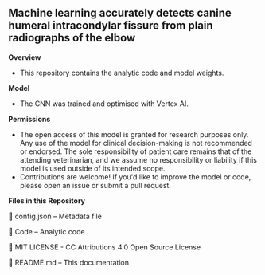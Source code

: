 ## Machine learning accurately detects canine humeral intracondylar fissure from plain radiographs of the elbow

**Overview**
* This repository contains the analytic code and model weights.

**Model**

* The CNN was trained and optimised with Vertex AI.

**Permissions**
* The open access of this model is granted for research purposes only. Any use of the model for clinical decision-making is not recommended or endorsed. The sole responsibility of patient care remains that of the attending veterinarian, and we assume no responsibility or liability if this model is used outside of its intended scope.
* Contributions are welcome! If you'd like to improve the model or code, please open an issue or submit a pull request.

**Files in this Repository**

📂 config.json – Metadata file

📂 Code – Analytic code

📂 MIT LICENSE - CC Attributions 4.0 Open Source License

📂 README.md – This documentation

